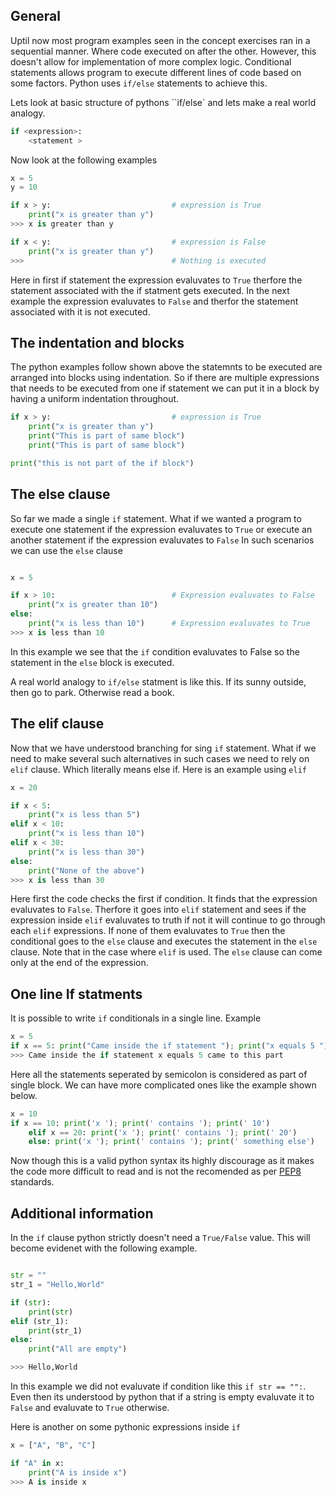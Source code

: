 ## General

Uptil now most program examples seen in the concept exercises ran in a sequential manner. Where code executed on after the other. However, this doesn't allow for implementation of more complex logic. Conditional statements allows program to execute different lines of code based on some factors. Python uses `if/else` statements to achieve this.

Lets look at basic structure of pythons ``if/else` and lets make a real world analogy.

```python
if <expression>:
    <statement >
```

Now look at the following examples

```python
x = 5
y = 10

if x > y:                           # expression is True
    print("x is greater than y")
>>> x is greater than y

if x < y:                           # expression is False
    print("x is greater than y")
>>>                                 # Nothing is executed

```

Here in first if statement the expression evaluvates to `True` therfore the statement associated with the if statment gets executed. In the next example the expression evaluvates to `False` and therfor the statement associated with it is not executed.

## The indentation and blocks

The python examples follow shown above the statemnts to be executed are arranged into blocks using indentation. So if there are multiple expressions that needs to be executed from one if statement we can put it in a block by having a uniform indentation throughout.

```python
if x > y:                           # expression is True
    print("x is greater than y")
    print("This is part of same block")
    print("This is part of same block")

print("this is not part of the if block")
```

## The else clause

So far we made a single `if` statement. What if we wanted a program to execute one statement if the expression evaluvates to `True` or execute an another statement if the expression evaluvates to `False`
In such scenarios we can use the `else` clause

```python

x = 5

if x > 10:                          # Expression evaluvates to False
    print("x is greater than 10")
else:
    print("x is less than 10")      # Expression evaluvates to True
>>> x is less than 10

```

In this example we see that the `if` condition evaluvates to False so the statement in the `else` block is executed.

A real world analogy to `if/else` statment is like this. If its sunny outside, then go to park. Otherwise read a book.

## The elif clause

Now that we have understood branching for sing `if` statement. What if we need to make several such alternatives in such cases we need to rely on `elif` clause. Which literally means else if. Here is an example using `elif`

```python
x = 20

if x < 5:
    print("x is less than 5")
elif x < 10:
    print("x is less than 10")
elif x < 30:
    print("x is less than 30")
else:
    print("None of the above")
>>> x is less than 30
```

Here first the code checks the first if condition. It finds that the expression evaluvates to `False`. Therfore it goes into `elif` statement and sees if the expression inside `elif` evaluvates to truth if not it will continue to go through each `elif` expressions. If none of them evaluvates to `True` then the conditional goes to the `else` clause and executes the statement in the `else` clause. Note that in the case where `elif` is used. The `else` clause can come only at the end of the expression.

## One line If statments

It is possible to write `if` conditionals in a single line. Example

```python
x = 5
if x == 5: print("Came inside the if statement "); print("x equals 5 ");print("came to this part");
>>> Came inside the if statement x equals 5 came to this part
```

Here all the statements seperated by semicolon is considered as part of single block. We can have more complicated ones like the example shown below.

```python
x = 10
if x == 10: print('x '); print(' contains '); print(' 10')
    elif x == 20: print('x '); print(' contains '); print(' 20')
    else: print('x '); print(' contains '); print(' something else')

```

Now though this is a valid python syntax its highly discourage as it makes the code more difficult to read and is not the recomended as per [PEP8][pep8-link] standards.

[pep8-link]: https://www.python.org/dev/peps/pep-0008/#other-recommendations

## Additional information

In the `if` clause python strictly doesn't need a `True/False` value. This will become evidenet with the following example.

```python

str = ""
str_1 = "Hello,World"

if (str):
    print(str)
elif (str_1):
    print(str_1)
else:
    print("All are empty")

>>> Hello,World
```

In this example we did not evaluvate if condition like this `if str == "":`. Even then its understood by python that if a string is empty evaluvate it to `False` and evaluvate to `True` otherwise.

Here is another on some pythonic expressions inside `if`

```python
x = ["A", "B", "C"]

if "A" in x:
    print("A is inside x")
>>> A is inside x
```
